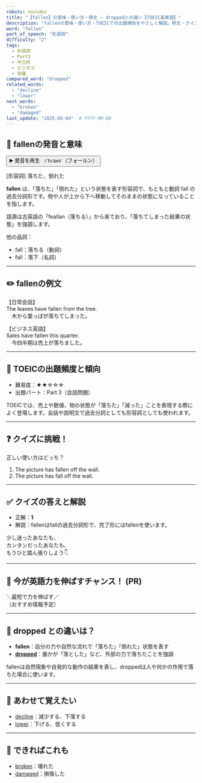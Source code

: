 ```yaml
---
robots: noindex
title: "【fallen】の意味・使い方・例文 ― droppedとの違い【TOEIC英単語】"
description: "fallenの意味・使い方・TOEICでの出題傾向をやさしく解説。例文・クイズ付きでdroppedとの違いもわかりやすく学べます。"
word: "fallen"
part_of_speech: "形容詞"
difficulty: "2"
tags:
  - 形容詞
  - Part3
  - 中立的
  - ビジネス
  - 会議
compared_word: "dropped"
related_words:
  - "decline"
  - "lower"
next_words:
  - "broken"
  - "damaged"
last_update: "2025-05-04"  # YYYY-MM-DD
---
```


## 🔰 fallenの発音と意味

<button class="play-audio" onclick="playTTS('fallen')">
  <span class="play-audio-main">
    ▶️ 発音を再生　/ˈfɔːlən/
  </span>
  <span class="play-audio-sub">
    （フォールン）
  </span>
</button>

[形容詞] 落ちた、倒れた

**fallen** は、「落ちた」「倒れた」という状態を表す形容詞で、もともと動詞 fall の過去分詞形です。物や人が上から下へ移動してそのままの状態になっていることを指します。

語源は古英語の「feallan（落ちる）」から来ており、「落ちてしまった結果の状態」を強調します。

他の品詞：  
- fall：落ちる（動詞）
- fall：落下（名詞）

---

## ✏️ fallenの例文

【日常会話】  
The leaves have fallen from the tree.  
　木から葉っぱが落ちてしまった。

【ビジネス英語】  
Sales have fallen this quarter.  
　今四半期は売上が落ちました。

---

## 🎯 TOEICの出題頻度と傾向

- 難易度：★★☆☆☆
- 出題パート：Part 3（会話問題）

TOEICでは、売上や数値、物の状態が「落ちた」「減った」ことを表現する際によく登場します。会話や説明文で過去分詞としても形容詞としても使われます。

---

## ❓ クイズに挑戦！

正しい使い方はどっち？

1. The picture has fallen off the wall.  
2. The picture has fall off the wall.

---

## ✅ クイズの答えと解説

- 正解：**1**
- 解説：fallenはfallの過去分詞形で、完了形にはfallenを使います。

少し迷ったあなたも、  
カンタンだったあなたも、  
もうひと踏ん張りしよう👇️

---

## 🚀 今が英語力を伸ばすチャンス！ (PR)

<div class="info-center">
＼最短で力を伸ばす／<br>  
（おすすめ情報予定）
</div>

---

## 🤔  dropped との違いは？

- **fallen**：自分の力や自然な流れで「落ちた」「倒れた」状態を表す
- **[dropped](/word/dropped)**：誰かが「落とした」など、外部の力で落ちたことを強調

fallenは自然現象や自発的な動作の結果を表し、droppedは人や何かの作用で落ちた場合に使います。

---

## 🧩 あわせて覚えたい

- [decline](/word/decline)：減少する、下落する
- [lower](/word/lower)：下げる、低くする

---

## 📖 できればこれも

- [broken](/word/broken)：壊れた
- [damaged](/word/damaged)：損傷した

<!-- cvid: aid04_bid01 -->
